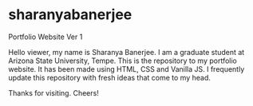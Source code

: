 # sharanyabanerjee
Portfolio Website Ver 1

Hello viewer, my name is Sharanya Banerjee. I am a graduate student at Arizona State University, Tempe. 
This is the repository to my portfolio website. It has been made using HTML, CSS and Vanilla JS. 
I frequently update this repository with fresh ideas that come to my head. 

Thanks for visiting. Cheers! 
